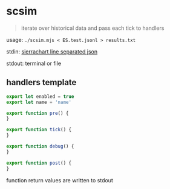 # scsim

> iterate over historical data and pass each tick to handlers


usage: `./scsim.mjs < ES.test.jsonl > results.txt`

stdin: [sierrachart line separated json](http://github.com/seandunaway/scsv2sjsonl)

stdout: terminal or file


## handlers template
```js
export let enabled = true
export let name = 'name'

export function pre() {
}

export function tick() {
}

export function debug() {
}

export function post() {
}
```
function return values are written to stdout
